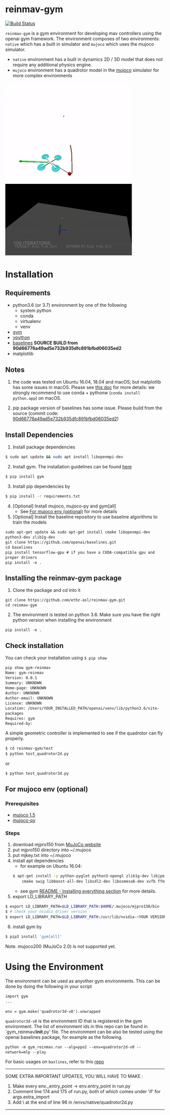 # reinmav-gym
[![Build Status](https://travis-ci.org/ethz-asl/reinmav-gym.png?branch=master)](https://travis-ci.org/ethz-asl/reinmav-gym)

`reinmav-gym` is a gym environment for developing mav controllers using the openai gym framework. The environment composes of two environments: `native` which has a built in simulator and `mujoco` which uses the mujoco simulator.
- `native` environment has a built in dynamics 2D / 3D model that does not require any additional physics engine.
- `mujoco` environment has a quadrotor model in the [mujoco](http://www.mujoco.org/) simulator for more complex environments

<img src="gym_reinmav/resources/native_slungload.gif" width="400" /> <img src="gym_reinmav/resources/reinmav-gym-mujoco.gif" width="400" />

# Installation
## Requirements

- python3.6 (or 3.7) environment by one of the following 
    - system python 
    - conda 
    - virtualenv  
    - venv 
- [gym](https://github.com/openai/gym.git) 
- [vpython](https://vpython.org/)
- [baselines](https://github.com/openai/baselines.git) **SOURCE BUILD from 90d66776a49ad5e732b935dfc891bfbd06035ed2**
- matplotlib

## Notes

1. the code was tested on Ubuntu 16.04, 18.04 and macOS; but matplotlib has some issues in macOS. Please see [this doc](https://matplotlib.org/faq/osx_framework.html) for more details: we strongly recommend to use conda + pythonw (```conda install python.app```) on macOS.

2. pip package version of baselines has some issue. Please build from the source (commit code: [90d66776a49ad5e732b935dfc891bfbd06035ed2](https://github.com/openai/baselines/tree/90d66776a49ad5e732b935dfc891bfbd06035ed2))

## Install Dependencies

1. Install package dependencies
```sh
$ sudo apt update && sudo apt install libopenmpi-dev
```
2. Install gym. The installation guidelines can be found [here](https://gym.openai.com/docs/)
```sh
$ pip install gym
```
3. Install pip dependencies by 
```sh 
$ pip install -r requirements.txt
```
4. [Optional] Install mujoco, mujoco-py and gym[all]
    - See [For mujoco env (optional)](#for-mujoco-env-(optional)) for more details
5. [Optional] Install the baseline repository to use baseline algorithms to train the models
```
sudo apt-get update && sudo apt-get install cmake libopenmpi-dev python3-dev zlib1g-dev
git clone https://github.com/openai/baselines.git
cd baselines
pip install tensorflow-gpu # if you have a CUDA-compatible gpu and proper drivers
pip install -e .
```

## Installing the reinmav-gym package
1. Clone the package and cd into it
```
git clone https://github.com/ethz-asl/reinmav-gym.git
cd reinmav-gym
```
2. The environment is tested on python 3.6. Make sure you have the right python version when installing the environment
```
pip install -e .
```

## Check installation
You can check your installation using ```$ pip show```
```
pip show gym-reinmav
Name: gym-reinmav
Version: 0.0.1
Summary: UNKNOWN
Home-page: UNKNOWN
Author: UNKNOWN
Author-email: UNKNOWN
License: UNKNOWN
Location: /Users/YOUR_INSTALLED_PATH/openai/venv/lib/python3.6/site-packages
Requires: gym
Required-by: 
```
A simple geometric controller is implemented to see if the quadrotor can fly properly.
```sh
$ cd reinmav-gym/test
$ python test_quadrotor2d.py
```
or 
```sh
$ python test_quadrotor3d.py
```

## For mujoco env (optional)

### Prerequisites

- [mujoco 1.5](http://www.mujoco.org/)
- [mujoco-py](https://github.com/openai/mujoco-py)

### Steps

1. download mjpro150 from [MuJoCo website](https://www.roboti.us/index.html)
2. put mjpro150 directory into ~/.mujoco
3. put mjkey.txt into ~/.mujoco
4. install apt dependencies
    - for example on Ubuntu 16.04:
    ```sh
    $ apt-get install -y python-pyglet python3-opengl zlib1g-dev libjpeg-dev patchelf \
        cmake swig libboost-all-dev libsdl2-dev libosmesa6-dev xvfb ffmpeg
    ```
    - see gym [README - Installing everything section](https://github.com/openai/gym#installing-everything) for more details.
5. export LD_LIBRARY_PATH
```sh
$ export LD_LIBRARY_PATH=$LD_LIBRARY_PATH:$HOME/.mujoco/mjpro150/bin
$ # check your nvidia driver version 
$ export LD_LIBRARY_PATH=$LD_LIBRARY_PATH:/usr/lib/nvidia-<YOUR VERSION> 
```
6. install gym by 
```sh
$ pip3 install 'gym[all]'
```

Note. mujoco200 (MuJoCo 2.0) is not supported yet.


# Using the Environment
The environment can be used as anyother gym environments. This can be done by doing the following in your script
```
import gym
...

env = gym.make('quadrotor3d-v0').unwrapped
```
`quadrotor3d-v0` is the environment ID that is registered in the gym environment. The list of environment ids in this repo can be found in `gym_reinmav/__init__.py' file.
The environment can be also be tested using the openai baselines package, for example as the following.
```
python -m gym_reinmav.run --alg=ppo2 --env=quadrotor2d-v0 --network=mlp --play
```
For basic usages on `baslines`, refer to this [repo](https://github.com/openai/baselines)


*****************************************************

SOME EXTRA IMPORTANT UPDATES, YOU WILL HAVE TO MAKE :

1. Make every env._entry_point -> env.entry_point in run.py 
2. Comment line 174 and 175 of run.py, both of which comes under  'if' for args.extra_import
3. Add \ at the end of line 96 in /envs/native/quadrotor2d.py

*****************************************************




